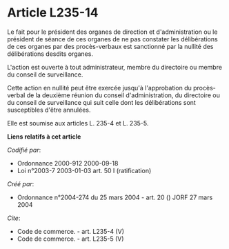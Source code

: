 # Article L235-14

Le fait pour le président des organes de direction et d'administration ou le président de séance de ces organes de ne pas
constater les délibérations de ces organes par des procès-verbaux est sanctionné par la nullité des délibérations desdits
organes.

L'action est ouverte à tout administrateur, membre du directoire ou membre du conseil de surveillance.

Cette action en nullité peut être exercée jusqu'à l'approbation du procès-verbal de la deuxième réunion du conseil
d'administration, du directoire ou du conseil de surveillance qui suit celle dont les délibérations sont susceptibles d'être
annulées.

Elle est soumise aux articles L. 235-4 et L. 235-5.

**Liens relatifs à cet article**

_Codifié par_:

  - Ordonnance 2000-912 2000-09-18
  - Loi n°2003-7 2003-01-03 art. 50 I (ratification)

_Créé par_:

  - Ordonnance n°2004-274 du 25 mars 2004 - art. 20 () JORF 27 mars 2004

_Cite_:

  - Code de commerce. - art. L235-4 (V)
  - Code de commerce. - art. L235-5 (V)
